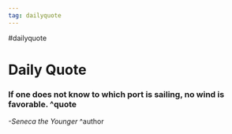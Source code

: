 ```yaml
---
tag: dailyquote
---
```


#dailyquote

# Daily Quote

### If one does not know to which port is sailing, no wind is favorable. ^quote
*-Seneca the Younger* ^author
